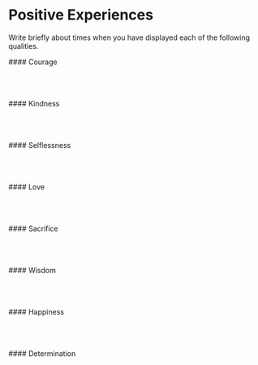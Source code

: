 # Positive Experiences

Write briefly about times when you have displayed each of the following qualities.

#### Courage 
<br/><br/><br/><br/>

#### Kindness 
<br/><br/><br/><br/>

#### Selflessness 
<br/><br/><br/><br/>

#### Love 
<br/><br/><br/><br/>

#### Sacrifice 
<br/><br/><br/><br/>

#### Wisdom 
<br/><br/><br/><br/>

#### Happiness 
<br/><br/><br/><br/>

#### Determination
<br/><br/><br/><br/>
